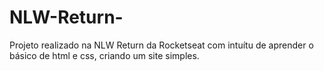 # NLW-Return-
Projeto realizado na NLW Return da Rocketseat com intuítu de aprender o básico de html e css, criando um site simples.
